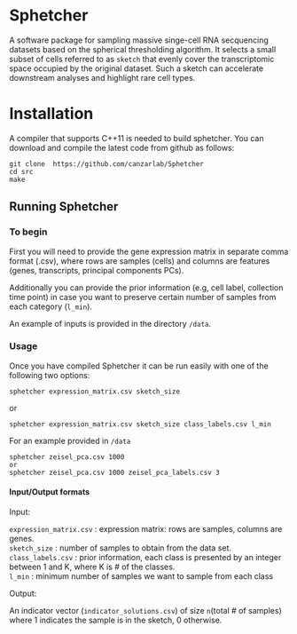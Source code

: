 # Sphetcher

A software package for sampling massive singe-cell RNA secquencing datasets based on the spherical thresholding algorithm. It selects a small subset of cells referred to as ```sketch``` that evenly cover the transcriptomic space occupied by the original dataset. Such a sketch can accelerate downstream analyses and highlight rare cell types.


# Installation
A compiler that supports C++11 is needed to build sphetcher. You can download and compile the latest code from github as follows:

```
git clone  https://github.com/canzarlab/Sphetcher
cd src
make
```

## Running Sphetcher ##

### To begin ###

First you will need to provide the gene expression matrix in separate comma format (.csv), where rows are samples (cells) and columns are features (genes, transcripts, principal components PCs).

Additionally you can provide the prior information (e.g, cell label, collection time point) in case you want to preserve certain number of samples from each category (`l_min`). 

An example of inputs is provided in the directory ```/data```. 

### Usage ###

Once you have compiled Sphetcher it can be run easily with one of the following two options:

```
sphetcher expression_matrix.csv sketch_size
```
or 
```
sphetcher expression_matrix.csv sketch_size class_labels.csv l_min
```
For an example provided in ```/data```
```
sphetcher zeisel_pca.csv 1000 
or 
sphetcher zeisel_pca.csv 1000 zeisel_pca_labels.csv 3 
```

#### Input/Output formats

Input: 

`expression_matrix.csv`
  : expression matrix: rows are samples, columns are genes. <br/>
 `sketch_size` 
  : number of samples to obtain from the data set. <br/>
`class_labels.csv`
  : prior information, each class is presented by an integer between 1 and K, where K is # of the classes. <br/>
`l_min`
  : minimum number of samples we want to sample from each class <br/>

Output:

An indicator vector (`indicator_solutions.csv`) of size ```n```(total # of samples) where 1 indicates the sample is in the sketch, 0 otherwise. 


